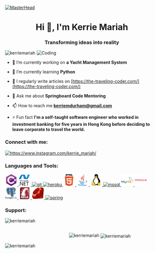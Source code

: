 [![MasterHead](https://as1.ftcdn.net/v2/jpg/01/23/91/84/1000_F_123918405_djz92sSnn2hVzgvjNsgzWKBvFoeSZ3R3.jpg)](https://kerriemariah.io)
<h1 align="center">Hi 👋, I'm Kerrie Mariah</h1>
<h3 align="center">Transforming ideas into reality</h3>
<img align="right" alt="Coding" width="400" src="https://media.tenor.com/2SeTinGEKNQAAAAd/codelikeagirl.gif">

<p align="left"> <img src="https://komarev.com/ghpvc/?username=kerriemariah&label=Profile%20views&color=0e75b6&style=flat" alt="kerriemariah" /> </p>


- 🔭 I’m currently working on **a Yacht Management System**

- 🌱 I’m currently learning **Python**

- 📝 I regularly write articles on [https://the-traveling-coder.com/](https://the-traveling-coder.com/)

- 💬 Ask me about **Springboard Code Mentoring**

- 📫 How to reach me **kerriemdurham@gmail.com**

- ⚡ Fun fact **I'm a self-taught software engineer who worked in investment banking for five years in Hong Kong before deciding to leave corporate to travel the world.**

<h3 align="left">Connect with me:</h3>
<p align="left">
<a href="https://instagram.com/https://www.instagram.com/kerrie_mariah/" target="blank"><img align="center" src="https://raw.githubusercontent.com/rahuldkjain/github-profile-readme-generator/master/src/images/icons/Social/instagram.svg" alt="https://www.instagram.com/kerrie_mariah/" height="30" width="40" /></a>
</p>

<h3 align="left">Languages and Tools:</h3>
<p align="left"> <a href="https://www.w3schools.com/cs/" target="_blank" rel="noreferrer"> <img src="https://raw.githubusercontent.com/devicons/devicon/master/icons/csharp/csharp-original.svg" alt="csharp" width="40" height="40"/> </a> <a href="https://dotnet.microsoft.com/" target="_blank" rel="noreferrer"> <img src="https://raw.githubusercontent.com/devicons/devicon/master/icons/dot-net/dot-net-original-wordmark.svg" alt="dotnet" width="40" height="40"/> </a> <a href="https://git-scm.com/" target="_blank" rel="noreferrer"> <img src="https://www.vectorlogo.zone/logos/git-scm/git-scm-icon.svg" alt="git" width="40" height="40"/> </a> <a href="https://heroku.com" target="_blank" rel="noreferrer"> <img src="https://www.vectorlogo.zone/logos/heroku/heroku-icon.svg" alt="heroku" width="40" height="40"/> </a> <a href="https://www.w3.org/html/" target="_blank" rel="noreferrer"> <img src="https://raw.githubusercontent.com/devicons/devicon/master/icons/html5/html5-original-wordmark.svg" alt="html5" width="40" height="40"/> </a> <a href="https://www.java.com" target="_blank" rel="noreferrer"> <img src="https://raw.githubusercontent.com/devicons/devicon/master/icons/java/java-original.svg" alt="java" width="40" height="40"/> </a> <a href="https://www.linux.org/" target="_blank" rel="noreferrer"> <img src="https://raw.githubusercontent.com/devicons/devicon/master/icons/linux/linux-original.svg" alt="linux" width="40" height="40"/> </a> <a href="https://www.microsoft.com/en-us/sql-server" target="_blank" rel="noreferrer"> <img src="https://www.svgrepo.com/show/303229/microsoft-sql-server-logo.svg" alt="mssql" width="40" height="40"/> </a> <a href="https://www.mysql.com/" target="_blank" rel="noreferrer"> <img src="https://raw.githubusercontent.com/devicons/devicon/master/icons/mysql/mysql-original-wordmark.svg" alt="mysql" width="40" height="40"/> </a> <a href="https://www.oracle.com/" target="_blank" rel="noreferrer"> <img src="https://raw.githubusercontent.com/devicons/devicon/master/icons/oracle/oracle-original.svg" alt="oracle" width="40" height="40"/> </a> <a href="https://www.postgresql.org" target="_blank" rel="noreferrer"> <img src="https://raw.githubusercontent.com/devicons/devicon/master/icons/postgresql/postgresql-original-wordmark.svg" alt="postgresql" width="40" height="40"/> </a> <a href="https://rubyonrails.org" target="_blank" rel="noreferrer"> <img src="https://raw.githubusercontent.com/devicons/devicon/master/icons/rails/rails-original-wordmark.svg" alt="rails" width="40" height="40"/> </a> <a href="https://www.ruby-lang.org/en/" target="_blank" rel="noreferrer"> <img src="https://raw.githubusercontent.com/devicons/devicon/master/icons/ruby/ruby-original.svg" alt="ruby" width="40" height="40"/> </a> <a href="https://spring.io/" target="_blank" rel="noreferrer"> <img src="https://www.vectorlogo.zone/logos/springio/springio-icon.svg" alt="spring" width="40" height="40"/> </a> </p>

<h3 align="left">Support:</h3>
<p><a href="https://www.buymeacoffee.com/kerriemariah"> <img align="left" src="https://cdn.buymeacoffee.com/buttons/v2/default-yellow.png" height="50" width="210" alt="kerriemariah" /></a></p><br><br>

<p><img align="left" src="https://github-readme-stats.vercel.app/api/top-langs?username=kerriemariah&show_icons=true&locale=en&layout=compact" alt="kerriemariah" /></p>

<p>&nbsp;<img align="center" src="https://github-readme-stats.vercel.app/api?username=kerriemariah&show_icons=true&locale=en" alt="kerriemariah" /></p>

<p><img align="center" src="https://github-readme-streak-stats.herokuapp.com/?user=kerriemariah&" alt="kerriemariah" /></p>

